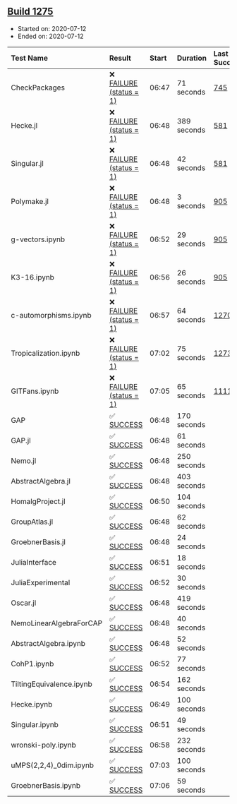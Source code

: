 ## [Build 1275](https://oscarci.mathematik.uni-kl.de/job/oscar-julia-1.4/1275/)

* Started on: 2020-07-12
* Ended on: 2020-07-12

| Test Name    | Result | Start | Duration | Last Success | First Failure |
|:-------------|:-------|:------|:---------|:-------------|:--------------|
| CheckPackages | ❌ [FAILURE (status = 1)](https://oscarci.mathematik.uni-kl.de/job/oscar-julia-1.4/1275/artifact/logs/build-1275/CheckPackages.log) | 06:47 | 71 seconds | [745](https://oscarci.mathematik.uni-kl.de/job/oscar-julia-1.4/745/) | [746](https://oscarci.mathematik.uni-kl.de/job/oscar-julia-1.4/746/) |
| Hecke.jl | ❌ [FAILURE (status = 1)](https://oscarci.mathematik.uni-kl.de/job/oscar-julia-1.4/1275/artifact/logs/build-1275/Hecke.jl.log) | 06:48 | 389 seconds | [581](https://oscarci.mathematik.uni-kl.de/job/oscar-julia-1.4/581/) | [582](https://oscarci.mathematik.uni-kl.de/job/oscar-julia-1.4/582/) |
| Singular.jl | ❌ [FAILURE (status = 1)](https://oscarci.mathematik.uni-kl.de/job/oscar-julia-1.4/1275/artifact/logs/build-1275/Singular.jl.log) | 06:48 | 42 seconds | [581](https://oscarci.mathematik.uni-kl.de/job/oscar-julia-1.4/581/) | [582](https://oscarci.mathematik.uni-kl.de/job/oscar-julia-1.4/582/) |
| Polymake.jl | ❌ [FAILURE (status = 1)](https://oscarci.mathematik.uni-kl.de/job/oscar-julia-1.4/1275/artifact/logs/build-1275/Polymake.jl.log) | 06:48 | 3 seconds | [905](https://oscarci.mathematik.uni-kl.de/job/oscar-julia-1.4/905/) | [907](https://oscarci.mathematik.uni-kl.de/job/oscar-julia-1.4/907/) |
| g-vectors.ipynb | ❌ [FAILURE (status = 1)](https://oscarci.mathematik.uni-kl.de/job/oscar-julia-1.4/1275/artifact/logs/build-1275/g-vectors.ipynb.log) | 06:52 | 29 seconds | [905](https://oscarci.mathematik.uni-kl.de/job/oscar-julia-1.4/905/) | [907](https://oscarci.mathematik.uni-kl.de/job/oscar-julia-1.4/907/) |
| K3-16.ipynb | ❌ [FAILURE (status = 1)](https://oscarci.mathematik.uni-kl.de/job/oscar-julia-1.4/1275/artifact/logs/build-1275/K3-16.ipynb.log) | 06:56 | 26 seconds | [905](https://oscarci.mathematik.uni-kl.de/job/oscar-julia-1.4/905/) | [907](https://oscarci.mathematik.uni-kl.de/job/oscar-julia-1.4/907/) |
| c-automorphisms.ipynb | ❌ [FAILURE (status = 1)](https://oscarci.mathematik.uni-kl.de/job/oscar-julia-1.4/1275/artifact/logs/build-1275/c-automorphisms.ipynb.log) | 06:57 | 64 seconds | [1270](https://oscarci.mathematik.uni-kl.de/job/oscar-julia-1.4/1270/) | [1271](https://oscarci.mathematik.uni-kl.de/job/oscar-julia-1.4/1271/) |
| Tropicalization.ipynb | ❌ [FAILURE (status = 1)](https://oscarci.mathematik.uni-kl.de/job/oscar-julia-1.4/1275/artifact/logs/build-1275/Tropicalization.ipynb.log) | 07:02 | 75 seconds | [1273](https://oscarci.mathematik.uni-kl.de/job/oscar-julia-1.4/1273/) | [1274](https://oscarci.mathematik.uni-kl.de/job/oscar-julia-1.4/1274/) |
| GITFans.ipynb | ❌ [FAILURE (status = 1)](https://oscarci.mathematik.uni-kl.de/job/oscar-julia-1.4/1275/artifact/logs/build-1275/GITFans.ipynb.log) | 07:05 | 65 seconds | [1111](https://oscarci.mathematik.uni-kl.de/job/oscar-julia-1.4/1111/) | [1112](https://oscarci.mathematik.uni-kl.de/job/oscar-julia-1.4/1112/) |
| GAP | ✅ [SUCCESS](https://oscarci.mathematik.uni-kl.de/job/oscar-julia-1.4/1275/artifact/logs/build-1275/GAP.log) | 06:48 | 170 seconds |  |  |
| GAP.jl | ✅ [SUCCESS](https://oscarci.mathematik.uni-kl.de/job/oscar-julia-1.4/1275/artifact/logs/build-1275/GAP.jl.log) | 06:48 | 61 seconds |  |  |
| Nemo.jl | ✅ [SUCCESS](https://oscarci.mathematik.uni-kl.de/job/oscar-julia-1.4/1275/artifact/logs/build-1275/Nemo.jl.log) | 06:48 | 250 seconds |  |  |
| AbstractAlgebra.jl | ✅ [SUCCESS](https://oscarci.mathematik.uni-kl.de/job/oscar-julia-1.4/1275/artifact/logs/build-1275/AbstractAlgebra.jl.log) | 06:48 | 403 seconds |  |  |
| HomalgProject.jl | ✅ [SUCCESS](https://oscarci.mathematik.uni-kl.de/job/oscar-julia-1.4/1275/artifact/logs/build-1275/HomalgProject.jl.log) | 06:50 | 104 seconds |  |  |
| GroupAtlas.jl | ✅ [SUCCESS](https://oscarci.mathematik.uni-kl.de/job/oscar-julia-1.4/1275/artifact/logs/build-1275/GroupAtlas.jl.log) | 06:48 | 62 seconds |  |  |
| GroebnerBasis.jl | ✅ [SUCCESS](https://oscarci.mathematik.uni-kl.de/job/oscar-julia-1.4/1275/artifact/logs/build-1275/GroebnerBasis.jl.log) | 06:48 | 24 seconds |  |  |
| JuliaInterface | ✅ [SUCCESS](https://oscarci.mathematik.uni-kl.de/job/oscar-julia-1.4/1275/artifact/logs/build-1275/JuliaInterface.log) | 06:51 | 18 seconds |  |  |
| JuliaExperimental | ✅ [SUCCESS](https://oscarci.mathematik.uni-kl.de/job/oscar-julia-1.4/1275/artifact/logs/build-1275/JuliaExperimental.log) | 06:52 | 30 seconds |  |  |
| Oscar.jl | ✅ [SUCCESS](https://oscarci.mathematik.uni-kl.de/job/oscar-julia-1.4/1275/artifact/logs/build-1275/Oscar.jl.log) | 06:48 | 419 seconds |  |  |
| NemoLinearAlgebraForCAP | ✅ [SUCCESS](https://oscarci.mathematik.uni-kl.de/job/oscar-julia-1.4/1275/artifact/logs/build-1275/NemoLinearAlgebraForCAP.log) | 06:48 | 40 seconds |  |  |
| AbstractAlgebra.ipynb | ✅ [SUCCESS](https://oscarci.mathematik.uni-kl.de/job/oscar-julia-1.4/1275/artifact/logs/build-1275/AbstractAlgebra.ipynb.log) | 06:48 | 52 seconds |  |  |
| CohP1.ipynb | ✅ [SUCCESS](https://oscarci.mathematik.uni-kl.de/job/oscar-julia-1.4/1275/artifact/logs/build-1275/CohP1.ipynb.log) | 06:52 | 77 seconds |  |  |
| TiltingEquivalence.ipynb | ✅ [SUCCESS](https://oscarci.mathematik.uni-kl.de/job/oscar-julia-1.4/1275/artifact/logs/build-1275/TiltingEquivalence.ipynb.log) | 06:54 | 162 seconds |  |  |
| Hecke.ipynb | ✅ [SUCCESS](https://oscarci.mathematik.uni-kl.de/job/oscar-julia-1.4/1275/artifact/logs/build-1275/Hecke.ipynb.log) | 06:49 | 100 seconds |  |  |
| Singular.ipynb | ✅ [SUCCESS](https://oscarci.mathematik.uni-kl.de/job/oscar-julia-1.4/1275/artifact/logs/build-1275/Singular.ipynb.log) | 06:51 | 49 seconds |  |  |
| wronski-poly.ipynb | ✅ [SUCCESS](https://oscarci.mathematik.uni-kl.de/job/oscar-julia-1.4/1275/artifact/logs/build-1275/wronski-poly.ipynb.log) | 06:58 | 232 seconds |  |  |
| uMPS(2,2,4)_0dim.ipynb | ✅ [SUCCESS](https://oscarci.mathematik.uni-kl.de/job/oscar-julia-1.4/1275/artifact/logs/build-1275/uMPS-2-2-4-_0dim.ipynb.log) | 07:03 | 100 seconds |  |  |
| GroebnerBasis.ipynb | ✅ [SUCCESS](https://oscarci.mathematik.uni-kl.de/job/oscar-julia-1.4/1275/artifact/logs/build-1275/GroebnerBasis.ipynb.log) | 07:06 | 59 seconds |  |  |
